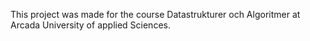 This project was made for the course Datastrukturer och Algoritmer at Arcada University of applied Sciences.
